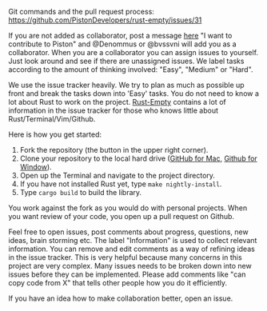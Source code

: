 Git commands and the pull request process: https://github.com/PistonDevelopers/rust-empty/issues/31

If you are not added as collaborator, post a message [here](https://github.com/PistonDevelopers/piston/issues/70) "I want to contribute to Piston" and @Denommus or @bvssvni will add you as a collaborator. When you are a collaborator you can assign issues to yourself. Just look around and see if there are unassigned issues. We label tasks according to the amount of thinking involved: "Easy", "Medium" or "Hard".

We use the issue tracker heavily. We try to plan as much as possible up front and break the tasks down into 'Easy' tasks. You do not need to know a lot about Rust to work on the project. [Rust-Empty](https://github.com/pistondevelopers/rust-empty) contains a lot of information in the issue tracker for those who knows little about Rust/Terminal/Vim/Github.

Here is how you get started:

1. Fork the repository (the button in the upper right corner).
2. Clone your repository to the local hard drive ([GitHub for Mac](https://mac.github.com/), [Github for Window](https://windows.github.com/)).
3. Open up the Terminal and navigate to the project directory.
4. If you have not installed Rust yet, type `make nightly-install`.
5. Type `cargo build` to build the library.

You work against the fork as you would do with personal projects. When you want review of your code, you open up a pull request on Github.

Feel free to open issues, post comments about progress, questions, new ideas, brain storming etc. The label "Information" is used to collect relevant information. You can remove and edit comments as a way of refining ideas in the issue tracker. This is very helpful because many concerns in this project are very complex. Many issues needs to be broken down into new issues before they can be implemented. Please add comments like "can copy code from X" that tells other people how you do it efficiently.

If you have an idea how to make collaboration better, open an issue.
